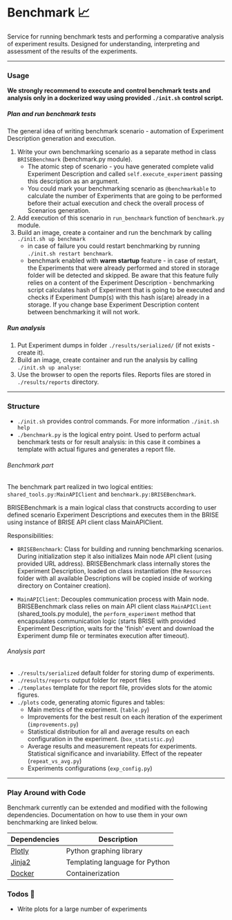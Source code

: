 # Benchmark :chart_with_upwards_trend:
 
Service for running benchmark tests and performing a comparative analysis of experiment results. 
Designed for understanding, interpreting and assessment of the results of the experiments.

___
### Usage 
__We strongly recommend to execute and control benchmark tests and analysis only in a dockerized way using provided `./init.sh` control script.__

##### Plan and run benchmark tests
The general idea of writing benchmark scenario - automation of Experiment Description generation and execution. 
1. Write your own benchmarking scenario as a separate method in class `BRISEBenchmark` (benchmark.py module).
    - The atomic step of scenario - you have generated complete valid Experiment Description and 
    called `self.execute_experiment` passing this description as an argument.
    - You could mark your benchmarking scenario as `@benchmarkable` to calculate the number of Experiments 
    that are going to be performed before their actual execution and check the overall process of Scenarios generation.
2. Add execution of this scenario in `run_benchmark` function of `benchmark.py` module.
3. Build an image, create a container and run the benchmark by calling `./init.sh up benchmark`
    * in case of failure you could restart benchmarking by running `./init.sh restart benchmark`.
    * benchmark enabled with __warm startup__ feature - in case of restart, the Experiments that were already performed
    and stored in storage folder will be detected and skipped. Be aware that this feature fully relies on a content of 
    the Experiment Description - benchmarking script calculates hash of Experiment that is going to be executed and 
    checks if Experiment Dump(s) with this hash is(are) already in a storage. If you change base Experiment Description content 
    between benchmarking it will not work.

##### Run analysis
1. Put Experiment dumps in folder `./results/serialized/` (if not exists - create it).
2. Build an image, create container and run the analysis by calling `./init.sh up analyse`:
3. Use the browser to open the reports files. Reports files are stored in `./results/reports` directory.
___
### Structure
- `./init.sh` provides control commands. For more information `./init.sh help`
- `./benchmark.py` is the logical entry point. Used to perform actual benchmark tests or for result analysis: in this case it combines a template with actual figures and generates a report file.

###### Benchmark part
The benchmark part realized in two logical entities: `shared_tools.py:MainAPIClient` and `benchmark.py:BRISEBenchmark`.

BRISEBenchmark is a main logical class that constructs according to user defined scenario Experiment Descriptions 
and executes them in the BRISE using instance of BRISE API client class MainAPIClient.

Responsibilities:
- `BRISEBenchmark`: Class for building and running benchmarking scenarios. 
During initialization step it also initializes Main node API client (using provided URL address).
BRISEBenchmark class internally stores the Experiment Description, loaded on class instantiation 
(the `Resources` folder with all available Descriptions will be copied inside of working directory on Container creation).

- `MainAPIClient`: Decouples communication process with Main node. BRISEBenchmark class relies on main API client class 
`MainAPIClient` (shared_tools.py module), the `perform_experiment` method that encapsulates communication logic 
(starts BRISE with provided Experiment Description, waits for the 'finish' event and download the Experiment dump 
file or terminates execution after timeout). 

###### Analysis part
- `./results/serialized` default folder for storing dump of experiments. 
- `./results/reports` output folder for report files
- `./templates` template for the report file, provides slots for the atomic figures.
- `./plots` code, generating atomic figures and tables:
  - Main metrics of the experiment. (`table.py`)
  - Improvements for the best result on each iteration of the experiment (`improvements.py`)
  - Statistical distribution for all and average results on each configuration in the experiment. (`box_statistic.py`)
  - Average results and measurement repeats for experiments. Statistical significance and invariability. Effect of the repeater (`repeat_vs_avg.py`)
  - Experiments configurations (`exp_config.py`)
___
### Play Around with Code

Benchmark currently can be extended and modified with the following dependencies. Documentation on how to use them in your own benchmarking are linked below.

| Dependencies | Description |
| ------ | ------ |
| [Plotly](https://plot.ly/python/) | Python graphing library |
| [Jinja2](http://jinja.pocoo.org/docs/2.10/) | Templating language for Python |
| [Docker](https://docs.docker.com/) | Containerization |

### Todos :construction:

 - Write plots for a large number of experiments

